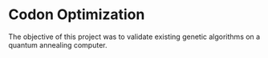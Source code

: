 # Codon Optimization

The objective of this project was to validate existing genetic algorithms on a quantum annealing computer. 
